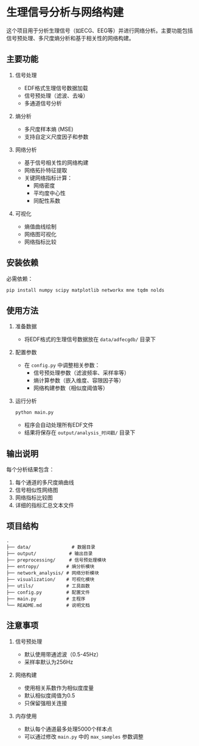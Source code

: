 # 生理信号分析与网络构建

这个项目用于分析生理信号（如ECG、EEG等）并进行网络分析。主要功能包括信号预处理、多尺度熵分析和基于相关性的网络构建。

## 主要功能

1. 信号处理
   - EDF格式生理信号数据加载
   - 信号预处理（滤波、去噪）
   - 多通道信号分析

2. 熵分析
   - 多尺度样本熵 (MSE)
   - 支持自定义尺度因子和参数

3. 网络分析
   - 基于信号相关性的网络构建
   - 网络拓扑特征提取
   - 关键网络指标计算：
     - 网络密度
     - 平均度中心性
     - 同配性系数

4. 可视化
   - 熵值曲线绘制
   - 网络图可视化
   - 网络指标比较

## 安装依赖

必需依赖：
```bash
pip install numpy scipy matplotlib networkx mne tqdm nolds
```

## 使用方法

1. 准备数据
   - 将EDF格式的生理信号数据放在 `data/adfecgdb/` 目录下

2. 配置参数
   - 在 `config.py` 中调整相关参数：
     - 信号预处理参数（滤波频率、采样率等）
     - 熵计算参数（嵌入维度、容限因子等）
     - 网络构建参数（相似度阈值等）

3. 运行分析
   ```bash
   python main.py
   ```
   - 程序会自动处理所有EDF文件
   - 结果将保存在 `output/analysis_时间戳/` 目录下

## 输出说明

每个分析结果包含：
1. 每个通道的多尺度熵曲线
2. 信号相似性网络图
3. 网络指标比较图
4. 详细的指标汇总文本文件

## 项目结构

```
.
├── data/               # 数据目录
├── output/            # 输出目录
├── preprocessing/     # 信号预处理模块
├── entropy/          # 熵分析模块
├── network_analysis/ # 网络分析模块
├── visualization/    # 可视化模块
├── utils/            # 工具函数
├── config.py         # 配置文件
├── main.py           # 主程序
└── README.md         # 说明文档
```

## 注意事项

1. 信号预处理
   - 默认使用带通滤波（0.5-45Hz）
   - 采样率默认为256Hz

2. 网络构建
   - 使用相关系数作为相似度度量
   - 默认相似度阈值为0.5
   - 只保留强相关连接

3. 内存使用
   - 默认每个通道最多处理5000个样本点
   - 可以通过修改 `main.py` 中的 `max_samples` 参数调整
